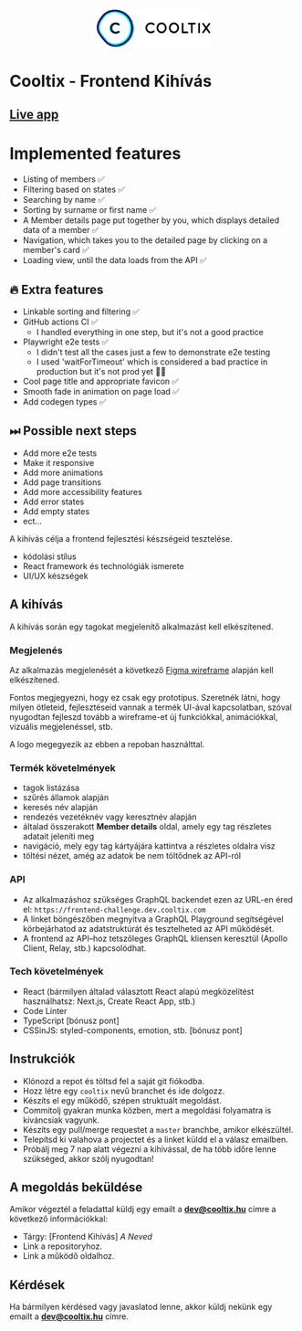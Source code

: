 <p align="center">
  <a href="https://cooltix.hu">
    <img src="logo.svg" width="200" alt="Cooltix logo+">
  </a>
</p>

# Cooltix - Frontend Kihívás

## [Live app](https://cooltix-homework.vercel.app/)

# Implemented features

- Listing of members ✅
- Filtering based on states ✅
- Searching by name ✅
- Sorting by surname or first name ✅
- A Member details page put together by you, which displays detailed data of a member ✅
- Navigation, which takes you to the detailed page by clicking on a member's card ✅
- Loading view, until the data loads from the API ✅

## 🔥 Extra features
- Linkable sorting and filtering ✅
- GitHub actions CI ✅
  - I handled everything in one step, but it's not a good practice
- Playwright e2e tests ✅
  - I didn't test all the cases just a few to demonstrate e2e testing
  - I used 'waitForTimeout' which is considered a bad practice in production but it's not prod yet 🤷‍♂️
- Cool page title and appropriate favicon ✅
- Smooth fade in animation on page load ✅
- Add codegen types ✅

## ⏭ Possible next steps
- Add more e2e tests
- Make it responsive
- Add more animations
- Add page transitions
- Add more accessibility features
- Add error states
- Add empty states
- ect...

A kihívás célja a frontend fejlesztési készségeid tesztelése.

- kódolási stílus
- React framework és technológiák ismerete
- UI/UX készségek

## A kihívás

A kihívás során egy tagokat megjelenítő alkalmazást kell elkészítened.

### Megjelenés

Az alkalmazás megjelenését a következő [Figma wireframe](https://www.figma.com/file/Ld8KvwQBUjeqmqUdbe71yN/Cooltix-Test-front-end-Desktop?node-id=0%3A1) alapján kell elkészítened.

Fontos megjegyezni, hogy ez csak egy prototípus. Szeretnék látni, hogy milyen ötleteid, fejlesztéseid vannak a termék UI-ával kapcsolatban, szóval nyugodtan fejleszd tovább a wireframe-et új funkciókkal, animációkkal, vizuális megjelenéssel, stb.

A logo megegyezik az ebben a repoban használttal.

### Termék követelmények

- tagok listázása
- szűrés államok alapján
- keresés név alapján
- rendezés vezetéknév vagy keresztnév alapján
- általad összerakott **Member details** oldal, amely egy tag részletes adatait jeleníti meg
- navigáció, mely egy tag kártyájára kattintva a részletes oldalra visz
- töltési nézet, amég az adatok be nem töltődnek az API-ról

### API

- Az alkalmazáshoz szükséges GraphQL backendet ezen az URL-en éred el: `https://frontend-challenge.dev.cooltix.com`
- A linket böngészőben megnyitva a GraphQL Playground segítségével körbejárhatod az adatstruktúrát és tesztelheted az API működését.
- A frontend az API–hoz tetszőleges GraphQL kliensen keresztül (Apollo Client, Relay, stb.) kapcsolódhat.

### Tech követelmények

- React (bármilyen általad választott React alapú megközelítést használhatsz: Next.js, Create React App, stb.)
- Code Linter
- TypeScript [bónusz pont]
- CSSinJS: styled-components, emotion, stb. [bónusz pont]

## Instrukciók

- Klónozd a repot és töltsd fel a saját git fiókodba.
- Hozz létre egy `cooltix` nevű branchet és ide dolgozz.
- Készíts el egy működő, szépen struktuált megoldást.
- Commitolj gyakran munka közben, mert a megoldási folyamatra is kíváncsiak vagyunk.
- Készíts egy pull/merge requestet a `master` branchbe, amikor elkészültél.
- Telepítsd ki valahova a projectet és a linket küldd el a válasz emailben.
- Próbálj meg 7 nap alatt végezni a kihívással, de ha több időre lenne szükséged, akkor szólj nyugodtan!

## A megoldás beküldése

Amikor végeztél a feladattal küldj egy emailt a **dev@cooltix.hu** címre a következő információkkal:

- Tárgy: [Frontend Kihívás] _A Neved_
- Link a repositoryhoz.
- Link a működő oldalhoz.

## Kérdések

Ha bármilyen kérdésed vagy javaslatod lenne, akkor küldj nekünk egy emailt a **dev@cooltix.hu** címre.
